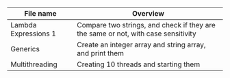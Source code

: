 File name | Overview
----------|----------
Lambda Expressions 1 | Compare two strings, and check if they are the same or not, with case sensitivity
Generics | Create an integer array and string array, and print them
Multithreading | Creating 10 threads and starting them
